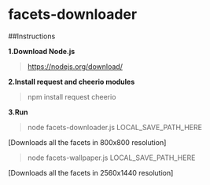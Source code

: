 facets-downloader
=========

##Instructions

<b>1.Download Node.js</b><br>

> https://nodejs.org/download/

<b>2.Install request and cheerio modules</b><br>

> npm install request cheerio

<b>3.Run</b> <br>	

> node facets-downloader.js LOCAL_SAVE_PATH_HERE

[Downloads all the facets in 800x800 resolution]

> node facets-wallpaper.js LOCAL_SAVE_PATH_HERE

[Downloads all the facets in 2560x1440 resolution]


